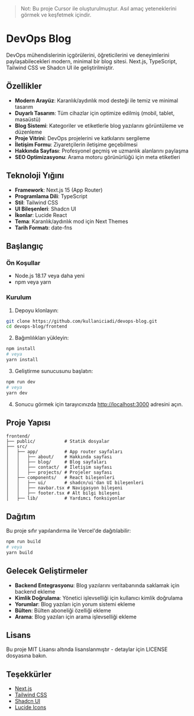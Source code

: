 > Not: Bu proje Cursor ile oluşturulmuştur. Asıl amaç yeteneklerini görmek ve keşfetmek içindir. 

# DevOps Blog

DevOps mühendislerinin içgörülerini, öğreticilerini ve deneyimlerini paylaşabilecekleri modern, minimal bir blog sitesi. Next.js, TypeScript, Tailwind CSS ve Shadcn UI ile geliştirilmiştir.

## Özellikler

- **Modern Arayüz**: Karanlık/aydınlık mod desteği ile temiz ve minimal tasarım
- **Duyarlı Tasarım**: Tüm cihazlar için optimize edilmiş (mobil, tablet, masaüstü)
- **Blog Sistemi**: Kategoriler ve etiketlerle blog yazılarını görüntüleme ve düzenleme
- **Proje Vitrini**: DevOps projelerini ve katkılarını sergileme
- **İletişim Formu**: Ziyaretçilerin iletişime geçebilmesi
- **Hakkında Sayfası**: Profesyonel geçmiş ve uzmanlık alanlarını paylaşma
- **SEO Optimizasyonu**: Arama motoru görünürlüğü için meta etiketleri

## Teknoloji Yığını

- **Framework**: Next.js 15 (App Router)
- **Programlama Dili**: TypeScript
- **Stil**: Tailwind CSS
- **UI Bileşenleri**: Shadcn UI
- **İkonlar**: Lucide React
- **Tema**: Karanlık/aydınlık mod için Next Themes
- **Tarih Formatı**: date-fns

## Başlangıç

### Ön Koşullar

- Node.js 18.17 veya daha yeni
- npm veya yarn

### Kurulum

1. Depoyu klonlayın:

```bash
git clone https://github.com/kullaniciadi/devops-blog.git
cd devops-blog/frontend
```

2. Bağımlılıkları yükleyin:

```bash
npm install
# veya
yarn install
```

3. Geliştirme sunucusunu başlatın:

```bash
npm run dev
# veya
yarn dev
```

4. Sonucu görmek için tarayıcınızda [http://localhost:3000](http://localhost:3000) adresini açın.

## Proje Yapısı

```
frontend/
├── public/           # Statik dosyalar
├── src/
│   ├── app/          # App router sayfaları
│   │   ├── about/    # Hakkında sayfası
│   │   ├── blog/     # Blog sayfaları
│   │   ├── contact/  # İletişim sayfası
│   │   ├── projects/ # Projeler sayfası
│   ├── components/   # React bileşenleri
│   │   ├── ui/       # shadcn/ui'dan UI bileşenleri
│   │   ├── navbar.tsx # Navigasyon bileşeni
│   │   ├── footer.tsx # Alt bilgi bileşeni
│   ├── lib/          # Yardımcı fonksiyonlar
```

## Dağıtım

Bu proje sıfır yapılandırma ile Vercel'de dağıtılabilir:

```bash
npm run build
# veya
yarn build
```

## Gelecek Geliştirmeler

- **Backend Entegrasyonu**: Blog yazılarını veritabanında saklamak için backend ekleme
- **Kimlik Doğrulama**: Yönetici işlevselliği için kullanıcı kimlik doğrulama
- **Yorumlar**: Blog yazıları için yorum sistemi ekleme
- **Bülten**: Bülten aboneliği özelliği ekleme
- **Arama**: Blog yazıları için arama işlevselliği ekleme

## Lisans

Bu proje MIT Lisansı altında lisanslanmıştır - detaylar için LICENSE dosyasına bakın.

## Teşekkürler

- [Next.js](https://nextjs.org/)
- [Tailwind CSS](https://tailwindcss.com/)
- [Shadcn UI](https://ui.shadcn.com/)
- [Lucide Icons](https://lucide.dev/)
